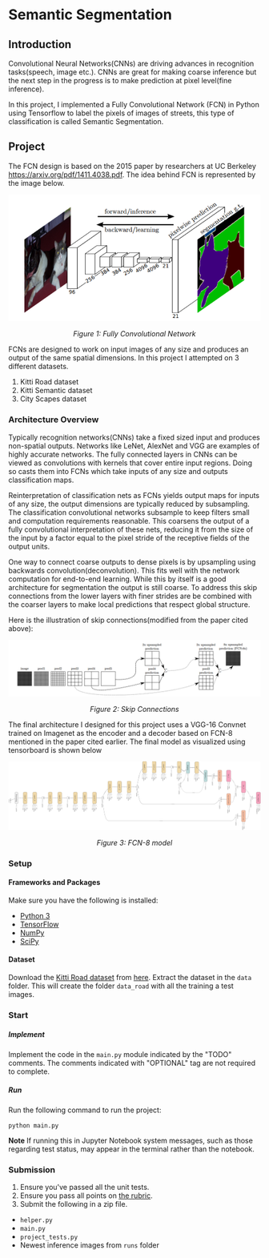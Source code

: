 # Semantic Segmentation
## Introduction
Convolutional Neural Networks(CNNs) are driving advances in recognition tasks(speech, image etc.). CNNs are great for making coarse inference but the next step in the progress is to make prediction at pixel level(fine inference).

In this project, I implemented a Fully Convolutional Network (FCN) in Python using Tensorflow to label the pixels of images of streets, this type of classification is called Semantic Segmentation.  

## Project
The FCN design is based on the 2015 paper by researchers
at UC Berkeley https://arxiv.org/pdf/1411.4038.pdf. The idea behind FCN is represented by the image below.

<p align="center">
   <img src="images/FCNOverview.png">
</p>
<p align="center">
   <i>Figure 1: Fully Convolutional Network</i>
</p>

FCNs are designed to work on input images of any size and produces an output of the same spatial dimensions. In this project I attempted on 3 different datasets.

1. Kitti Road dataset
2. Kitti Semantic dataset
3. City Scapes dataset

### Architecture Overview
Typically recognition networks(CNNs) take a fixed sized input and produces non-spatial outputs. Networks like LeNet, AlexNet and VGG are examples of highly accurate networks. The fully connected layers in CNNs can be viewed as convolutions with kernels that cover entire input regions. Doing so casts them into FCNs which take inputs of any size and outputs classification maps.

Reinterpretation of classification nets as FCNs yields output maps for inputs of any size, the output dimensions are typically reduced by subsampling. The classification convolutional networks subsample to keep filters small and computation requirements reasonable. This coarsens the output of a fully convolutional interpretation of these nets, reducing it from the size of the input by a factor equal to the pixel stride of the receptive fields of the output units.

One way to connect coarse outputs to dense pixels is by upsampling using backwards convolution(deconvolution). This fits well with the network computation for end-to-end learning. While this by itself is a good architecture for segmentation the output is still coarse. To address this skip connections from the lower layers with finer strides are be combined with the coarser layers to make local predictions that respect global structure.

Here is the illustration of skip connections(modified from the paper cited above):

<p align="center">
   <img src="images/SkipConnections.png">
</p>
<p align="center">
   <i>Figure 2: Skip Connections</i>
</p>

The final architecture I designed for this project uses a VGG-16 Convnet trained on Imagenet as the encoder and a decoder based on FCN-8 mentioned in the paper cited earlier. The final model as visualized using tensorboard is shown below

<p align="center">
   <img src="images/FinalModel.png">
</p>
<p align="center">
   <i>Figure 3: FCN-8 model</i>
</p>

### Setup
#### Frameworks and Packages
Make sure you have the following is installed:
 - [Python 3](https://www.python.org/)
 - [TensorFlow](https://www.tensorflow.org/)
 - [NumPy](http://www.numpy.org/)
 - [SciPy](https://www.scipy.org/)

#### Dataset
Download the [Kitti Road dataset](http://www.cvlibs.net/datasets/kitti/eval_road.php) from [here](http://www.cvlibs.net/download.php?file=data_road.zip).  Extract the dataset in the `data` folder.  This will create the folder `data_road` with all the training a test images.

### Start
##### Implement
Implement the code in the `main.py` module indicated by the "TODO" comments.
The comments indicated with "OPTIONAL" tag are not required to complete.
##### Run
Run the following command to run the project:
```
python main.py
```
**Note** If running this in Jupyter Notebook system messages, such as those regarding test status, may appear in the terminal rather than the notebook.

### Submission
1. Ensure you've passed all the unit tests.
2. Ensure you pass all points on [the rubric](https://review.udacity.com/#!/rubrics/989/view).
3. Submit the following in a zip file.
 - `helper.py`
 - `main.py`
 - `project_tests.py`
 - Newest inference images from `runs` folder
